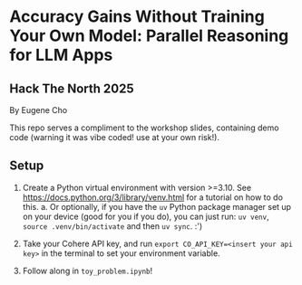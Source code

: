 # Accuracy Gains Without Training Your Own Model: Parallel Reasoning for LLM Apps
## Hack The North 2025
By Eugene Cho

This repo serves a compliment to the workshop slides, containing demo code (warning it was vibe coded! use at your own risk!).


## Setup
1. Create a Python virtual environment with version >=3.10. See https://docs.python.org/3/library/venv.html for a tutorial on how to do this.
a. Or optionally, if you have the `uv` Python package manager set up on your device (good for you if you do), you can just run: `uv venv`, `source .venv/bin/activate` and then `uv sync`. :')

2. Take your Cohere API key, and run `export CO_API_KEY=<insert your api key>` in the terminal to set your environment variable.

3. Follow along in `toy_problem.ipynb`!

